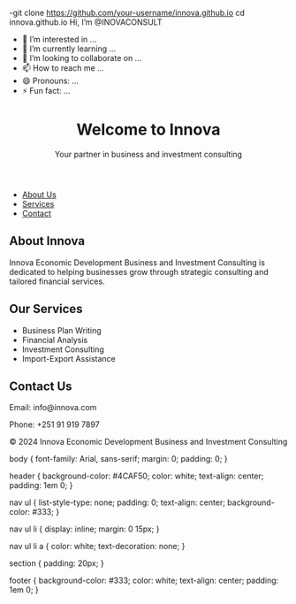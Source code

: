 -git clone https://github.com/your-username/innova.github.io
cd innova.github.io Hi, I’m @INOVACONSULT
- 👀 I’m interested in ...
- 🌱 I’m currently learning ...
- 💞️ I’m looking to collaborate on ...
- 📫 How to reach me ...
- 😄 Pronouns: ...
- ⚡ Fun fact: ...

<!---
INOVACONSULT/INOVACONSULT is a ✨ special ✨ repository because its `README.md` (this file) appears on your GitHub profile.
You can click the Preview link to take a look at your changes.
--->
<!DOCTYPE html>
<html lang="en">
<head>
    <meta charset="UTF-8">
    <meta name="viewport" content="width=device-width, initial-scale=1.0">
    <title>Innova Economic Development Business and Investment Consulting</title>
    <link rel="stylesheet" href="styles.css">
</head>
<body>
    <header>
        <h1>Welcome to Innova</h1>
        <p>Your partner in business and investment consulting</p>
    </header>
    <nav>
        <ul>
            <li><a href="#about">About Us</a></li>
            <li><a href="#services">Services</a></li>
            <li><a href="#contact">Contact</a></li>
        </ul>
    </nav>
    <section id="about">
        <h2>About Innova</h2>
        <p>Innova Economic Development Business and Investment Consulting is dedicated to helping businesses grow through strategic consulting and tailored financial services.</p>
    </section>
    <section id="services">
        <h2>Our Services</h2>
        <ul>
            <li>Business Plan Writing</li>
            <li>Financial Analysis</li>
            <li>Investment Consulting</li>
            <li>Import-Export Assistance</li>
        </ul>
    </section>
    <section id="contact">
        <h2>Contact Us</h2>
        <p>Email: info@innova.com</p>
        <p>Phone: +251 91 919 7897</p>
    </section>
    <footer>
        <p>&copy; 2024 Innova Economic Development Business and Investment Consulting</p>
    </footer>
    <script src="scripts.js"></script>
</body>
</html>
body {
    font-family: Arial, sans-serif;
    margin: 0;
    padding: 0;
}

header {
    background-color: #4CAF50;
    color: white;
    text-align: center;
    padding: 1em 0;
}

nav ul {
    list-style-type: none;
    padding: 0;
    text-align: center;
    background-color: #333;
}

nav ul li {
    display: inline;
    margin: 0 15px;
}

nav ul li a {
    color: white;
    text-decoration: none;
}

section {
    padding: 20px;
}

footer {
    background-color: #333;
    color: white;
    text-align: center;
    padding: 1em 0;
}
